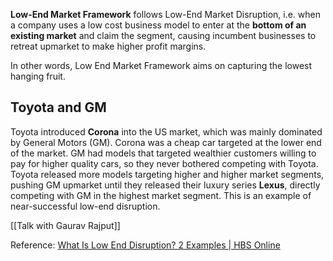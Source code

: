 **Low-End Market Framework** follows Low-End Market Disruption, i.e. when a company uses a low cost business model to enter at the **bottom of an existing market** and claim the segment, causing incumbent businesses to retreat upmarket to make higher profit margins. 

In other words, Low End Market Framework aims on capturing the lowest hanging fruit. 

## Toyota and GM
Toyota introduced **Corona** into the US market, which was mainly dominated by General Motors (GM). Corona was a cheap car targeted at the lower end of the market. GM had models that targeted wealthier customers willing to pay for higher quality cars, so they never bothered competing with Toyota. Toyota released more models targeting higher and higher market segments, pushing GM upmarket until they released their luxury series **Lexus**, directly competing with GM in the highest market segment. This is an example of near-successful low-end disruption.

[[Talk with Gaurav Rajput]]


Reference: [What Is Low End Disruption? 2 Examples | HBS Online](https://online.hbs.edu/blog/post/low-end-disruption)
